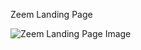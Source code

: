 Zeem Landing Page

![Zeem Landing Page Image](https://github.com/tesddev/ZeemLandingPage/assets/58847828/fd6a2341-9c83-48fd-92c8-964e0c9816dc)
